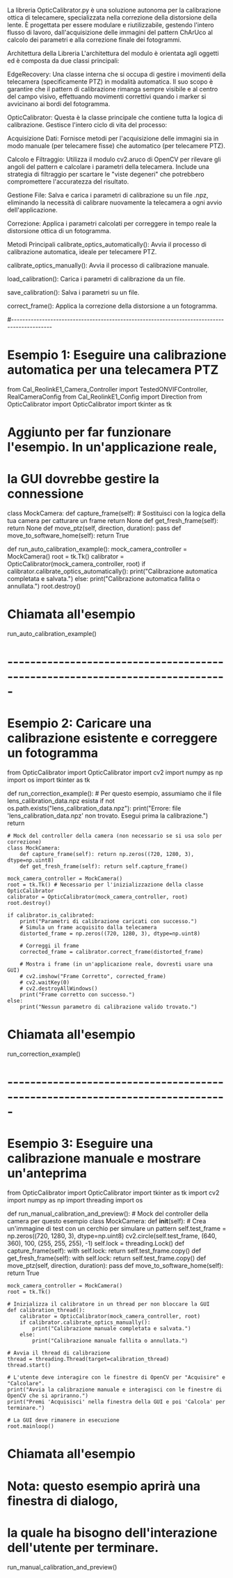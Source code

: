 La libreria OpticCalibrator.py è una soluzione autonoma per la calibrazione ottica di telecamere, specializzata nella correzione della distorsione della lente. È progettata per essere modulare e riutilizzabile, gestendo l'intero flusso di lavoro, dall'acquisizione delle immagini del pattern ChArUco al calcolo dei parametri e alla correzione finale dei fotogrammi.

Architettura della Libreria
L'architettura del modulo è orientata agli oggetti ed è composta da due classi principali:

EdgeRecovery: Una classe interna che si occupa di gestire i movimenti della telecamera (specificamente PTZ) in modalità automatica. Il suo scopo è garantire che il pattern di calibrazione rimanga sempre visibile e al centro del campo visivo, effettuando movimenti correttivi quando i marker si avvicinano ai bordi del fotogramma.

OpticCalibrator: Questa è la classe principale che contiene tutta la logica di calibrazione. Gestisce l'intero ciclo di vita del processo:

Acquisizione Dati: Fornisce metodi per l'acquisizione delle immagini sia in modo manuale (per telecamere fisse) che automatico (per telecamere PTZ).

Calcolo e Filtraggio: Utilizza il modulo cv2.aruco di OpenCV per rilevare gli angoli del pattern e calcolare i parametri della telecamera. Include una strategia di filtraggio per scartare le "viste degeneri" che potrebbero compromettere l'accuratezza del risultato.

Gestione File: Salva e carica i parametri di calibrazione su un file .npz, eliminando la necessità di calibrare nuovamente la telecamera a ogni avvio dell'applicazione.

Correzione: Applica i parametri calcolati per correggere in tempo reale la distorsione ottica di un fotogramma.

Metodi Principali
calibrate_optics_automatically(): Avvia il processo di calibrazione automatica, ideale per telecamere PTZ.

calibrate_optics_manually(): Avvia il processo di calibrazione manuale.

load_calibration(): Carica i parametri di calibrazione da un file.

save_calibration(): Salva i parametri su un file.

correct_frame(): Applica la correzione della distorsione a un fotogramma.

#--------------------------------------------------------------------------------------------

# Esempio 1: Eseguire una calibrazione automatica per una telecamera PTZ

from Cal_ReolinkE1_Camera_Controller import TestedONVIFController, RealCameraConfig
from Cal_ReolinkE1_Config import Direction
from OpticCalibrator import OpticCalibrator
import tkinter as tk

# Aggiunto per far funzionare l'esempio. In un'applicazione reale,
# la GUI dovrebbe gestire la connessione
class MockCamera:
    def capture_frame(self):
        # Sostituisci con la logica della tua camera per catturare un frame
        return None
    def get_fresh_frame(self):
        return None
    def move_ptz(self, direction, duration):
        pass
    def move_to_software_home(self):
        return True

def run_auto_calibration_example():
    mock_camera_controller = MockCamera()
    root = tk.Tk()
    calibrator = OpticCalibrator(mock_camera_controller, root)
    if calibrator.calibrate_optics_automatically():
        print("Calibrazione automatica completata e salvata.")
    else:
        print("Calibrazione automatica fallita o annullata.")
    root.destroy()

# Chiamata all'esempio
run_auto_calibration_example()

# -----------------------------------------------------------------------------

# Esempio 2: Caricare una calibrazione esistente e correggere un fotogramma

from OpticCalibrator import OpticCalibrator
import cv2
import numpy as np
import os
import tkinter as tk

def run_correction_example():
    # Per questo esempio, assumiamo che il file lens_calibration_data.npz esista
    if not os.path.exists("lens_calibration_data.npz"):
        print("Errore: file 'lens_calibration_data.npz' non trovato. Esegui prima la calibrazione.")
        return

    # Mock del controller della camera (non necessario se si usa solo per correzione)
    class MockCamera:
        def capture_frame(self): return np.zeros((720, 1280, 3), dtype=np.uint8)
        def get_fresh_frame(self): return self.capture_frame()

    mock_camera_controller = MockCamera()
    root = tk.Tk() # Necessario per l'inizializzazione della classe OpticCalibrator
    calibrator = OpticCalibrator(mock_camera_controller, root)
    root.destroy()

    if calibrator.is_calibrated:
        print("Parametri di calibrazione caricati con successo.")
        # Simula un frame acquisito dalla telecamera
        distorted_frame = np.zeros((720, 1280, 3), dtype=np.uint8)
        
        # Correggi il frame
        corrected_frame = calibrator.correct_frame(distorted_frame)
        
        # Mostra i frame (in un'applicazione reale, dovresti usare una GUI)
        # cv2.imshow("Frame Corretto", corrected_frame)
        # cv2.waitKey(0)
        # cv2.destroyAllWindows()
        print("Frame corretto con successo.")
    else:
        print("Nessun parametro di calibrazione valido trovato.")

# Chiamata all'esempio
run_correction_example()

# -----------------------------------------------------------------------------

# Esempio 3: Eseguire una calibrazione manuale e mostrare un'anteprima

from OpticCalibrator import OpticCalibrator
import tkinter as tk
import cv2
import numpy as np
import threading
import os

def run_manual_calibration_and_preview():
    # Mock del controller della camera per questo esempio
    class MockCamera:
        def __init__(self):
            # Crea un'immagine di test con un cerchio per simulare un pattern
            self.test_frame = np.zeros((720, 1280, 3), dtype=np.uint8)
            cv2.circle(self.test_frame, (640, 360), 100, (255, 255, 255), -1)
            self.lock = threading.Lock()
        def capture_frame(self):
            with self.lock:
                return self.test_frame.copy()
        def get_fresh_frame(self):
            with self.lock:
                return self.test_frame.copy()
        def move_ptz(self, direction, duration):
            pass
        def move_to_software_home(self):
            return True

    mock_camera_controller = MockCamera()
    root = tk.Tk()
    
    # Inizializza il calibratore in un thread per non bloccare la GUI
    def calibration_thread():
        calibrator = OpticCalibrator(mock_camera_controller, root)
        if calibrator.calibrate_optics_manually():
            print("Calibrazione manuale completata e salvata.")
        else:
            print("Calibrazione manuale fallita o annullata.")
    
    # Avvia il thread di calibrazione
    thread = threading.Thread(target=calibration_thread)
    thread.start()
    
    # L'utente deve interagire con le finestre di OpenCV per "Acquisire" e "Calcolare".
    print("Avvia la calibrazione manuale e interagisci con le finestre di OpenCV che si apriranno.")
    print("Premi 'Acquisisci' nella finestra della GUI e poi 'Calcola' per terminare.")

    # La GUI deve rimanere in esecuzione
    root.mainloop()

# Chiamata all'esempio
# Nota: questo esempio aprirà una finestra di dialogo,
# la quale ha bisogno dell'interazione dell'utente per terminare.
run_manual_calibration_and_preview()

